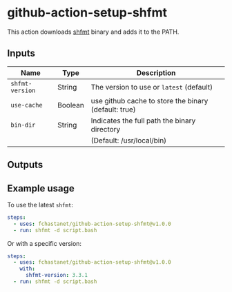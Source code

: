 # github-action-setup-shfmt

This action downloads [shfmt](https://github.com/mvdan/sh) binary and adds it
to the PATH.

## Inputs

| Name            | Type    | Description                                          |
| --------------- | ------- | ---------------------------------------------------- |
| `shfmt-version` | String  | The version to use or `latest` (default)             |
| `use-cache`     | Boolean | use github cache to store the binary (default: true) |
| `bin-dir`       | String  | Indicates the full path the binary directory         |
|                 |         | (Default: /usr/local/bin)                            |

## Outputs

## Example usage

To use the latest `shfmt`:

```yaml
steps:
  - uses: fchastanet/github-action-setup-shfmt@v1.0.0
  - run: shfmt -d script.bash
```

Or with a specific version:

```yaml
steps:
  - uses: fchastanet/github-action-setup-shfmt@v1.0.0
    with:
      shfmt-version: 3.3.1
  - run: shfmt -d script.bash
```
